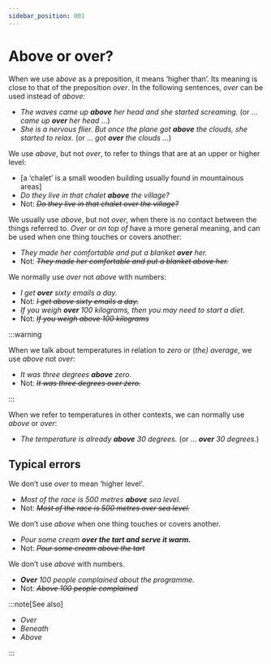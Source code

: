 ```yaml
---
sidebar_position: 001
---
```


# Above or over?

When we use a*bove* as a preposition, it means ‘higher than’. Its meaning is close to that of the preposition *over*. In the following sentences, *over* can be used instead of *above*:

- *The waves came up **above** her head and she started screaming.* (or … *came up **over** her head* …)
- *She is a nervous flier. But once the plane got **above** the clouds, she started to relax.* (or … *got **over** the clouds …*)

We use *above*, but not *over*, to refer to things that are at an upper or higher level:

- \[a ‘chalet’ is a small wooden building usually found in mountainous areas\]
- *Do they live in that chalet **above** the village?*
- Not: *~~Do they live in that chalet over the village?~~*

We usually use *above*, but not *over*, when there is no contact between the things referred to. *Over* or *on top of* have a more general meaning, and can be used when one thing touches or covers another:

- *They made her comfortable and put a blanket **over** her.*
- Not: *~~They made her comfortable and put a blanket above her.~~*

We normally use *over* not *above* with numbers:

- *I get **over** sixty emails a day.*
- Not: *~~I get above sixty emails a day.~~*
- *If you weigh **over** 100 kilograms, then you may need to start a diet.*
- Not: *~~If you weigh above 100 kilograms~~*

:::warning

When we talk about temperatures in relation to *zero* or (*the) average*, we use *above* not *over*:

- *It was three degrees **above** zero.*
- Not: *~~It was three degrees over zero.~~*

:::

When we refer to temperatures in other contexts, we can normally use *above* or *over*:

- *The temperature is already **above** 30 degrees.* (or … ***over*** *30 degrees*.)

## Typical errors

We don’t use *over* to mean ‘higher level’.

- *Most of the race is 500 metres **above** sea level.*
- Not: *~~Most of the race is 500 metres over sea level.~~*

We don’t use *above* when one thing touches or covers another.

- *Pour some cream* ***over the tart and serve it warm.***
- Not: *~~Pour some cream above the tart~~*

We don’t use *above* with numbers.

- ***Over*** *100 people complained about the programme.*
- Not: *~~Above 100 people complained~~*

:::note[See also]

- *Over*
- *Beneath*
- *Above*

:::
